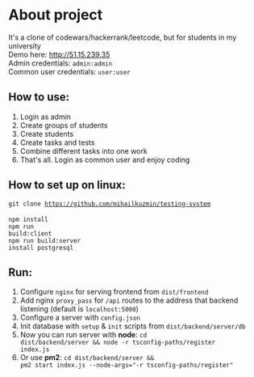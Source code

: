 # About project
It's a clone of codewars/hackerrank/leetcode, but for students in my university
<br />
Demo here: http://51.15.239.35
<br />
Admin credentials: <code>admin:admin</code>
<br />
Common user credentials: <code>user:user</code>

## How to use:
1. Login as admin
2. Create groups of students
3. Create students
4. Create tasks and tests
5. Combine different tasks into one work
6. That's all. Login as common user and enjoy coding

## How to set up on linux:
<code>git clone https://github.com/mihailkuzmin/testing-system </code>
<br />
<code>npm install</code>
<br />
<code>npm run build:client</code>
<br />
<code>npm run build:server</code>
<br />
<code>install postgresql</code>

## Run:
1. Configure <code>nginx</code> for serving frontend from <code>dist/frontend</code>
2. Add nginx <code>proxy_pass</code> for <code>/api</code> routes to the address that backend listening 
(default is <code>localhost:5000</code>)
3. Configure a server with <code>config.json</code>
4. Init database with <code>setup</code> & <code>init</code> scripts from <code>dist/backend/server/db</code>
5. Now you can run server with **node**: <code>cd dist/backend/server && node -r tsconfig-paths/register index.js</code>
6. Or use **pm2**: <code>cd dist/backend/server && pm2 start index.js --node-args="-r tsconfig-paths/register"</code>